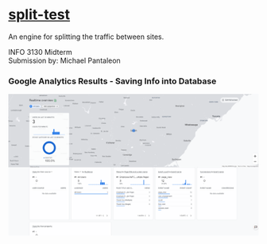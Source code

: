 # <a href="https://github.com/rhildred/split-test" target="_blank">split-test</a>

An engine for splitting the traffic between sites.  

INFO 3130 Midterm  
Submission by: Michael Pantaleon  

### Google Analytics Results - Saving Info into Database

![Database Results](https://raw.githubusercontent.com/mk519/INFO3130_Midterm/master/screenshots/google-analytics.png) 
